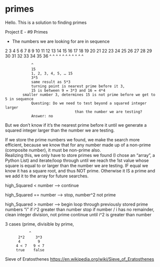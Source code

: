 # primes
Hello.
This is a solution to finding primes

Project E - #9 Primes

* The numbers we are looking for are in sequence

2 3 4 5 6 7 8 9 10 11 12 13 14 15 16 17 18 19 20 21 22 23 24 25 26 27 28 29 30 31 32 33 34 35 36
^ ^   ^   ^        ^     ^           ^     ^	         ^                ^     ^

				^
				15
				1, 2, 3, 4, 5, … 15
				3*5
				same result as 5*3
				turning point is nearest prime before it 3, 
				15 is between 9 = 3*3 and 16 = 4*4
			smaller number 3, determines 15 is not prime before we get to 5 in sequence
				Questing: Do we need to test beyond a squared integer larger 		
				                    than the number we are testing?
				Answer: no
		 
But we don’t know if it’s the nearest prime before it until we generate a squared integer larger than the number we are testing.

If we store the prime numbers we found, we make the search more efficient, because we know that for any number made up of a non-prime (composite number), it must be non-prime also.  
Realizing this, we only have to store primes we found (I chose an “array”, a Python List) and iterate/loop through until we reach the 1st value whose square is equal to or larger than the number we are testing.  IF equal we know it has a square root, and thus NOT prime.   Otherwise it IS a prime and we add it to the array for future searches.

high_Squared < number  	  —>	continue

high_Squared == number   	—>	stop, number^2 not prime

high_Squared > number	    —>	begin loop through previously stored prime numbers “i”
	                    				if i^2 greater than number stop
			                  		  if number / i has no remainder, clean integer division, not prime
		                    			continue until i^2 is greater than number


3 cases (prime, divisible by prime,

               ^
          2*2     3*3                                     
          4        9
         4 < 7   9 < 7
         true    false
            


Sieve of Eratosthenes
https://en.wikipedia.org/wiki/Sieve_of_Eratosthenes
